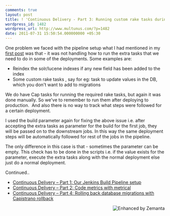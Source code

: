```yaml
---
comments: true
layout: post
title: ! 'Continuous Delivery - Part 3: Running custom rake tasks during deployment'
wordpress_id: 1482
wordpress_url: http://www.multunus.com/?p=1482
date: 2011-07-31 15:50:54.000000000 +05:30
---
```

One problem we faced with the pipeline setup what I had mentioned in my <a href="http://www.multunus.com/2011/07/continuous-delivery-using-jenkins-build-pipeline/">first post</a> was that - it was not handling how to run the extra tasks that we need to do in some of the deployments. Some examples are:
<ul>
	<li>Reindex the solr/lucene indexes if any new field has been added to the index</li>
	<li>Some custom rake tasks , say for eg: task to update values in the DB, which you don't want to add to migrations</li>
</ul>
We do have Cap tasks for running the required rake tasks, but again it was done manually. So we've to remember to run them after deploying to production.  And also there is no way to track what steps were followed for a certain deployment.

I used the build parameter again for fixing the above issue i.e. after accepting the extra tasks as parameter for the build for the first job, they will be passed on to the downstream jobs. In this way the same deployment steps will be automatically followed for rest of the jobs in the pipeline.

The only difference in this case is that - sometimes the parameter can be empty. This check has to be done in the scripts i.e. if the value exists for the parameter, execute the extra tasks along with the normal deployment else just do a normal deployment.

Continued..
<ul>
	<li><a title="Continuous Delivery – Part 1: Our Jenkins Build Pipeline setup" href="http://www.multunus.com/2011/07/continuous-delivery-using-jenkins-build-pipeline/">Continuous Delivery – Part 1: Our Jenkins Build Pipeline setup</a></li>
	<li><a title="Continuous Delivery – Part 2: Code metrics with metrical" href="http://www.multunus.com/2011/07/continuous-delivery-code-metrics-with-metrical/">Continuous Delivery – Part 2: Code metrics with metrical</a></li>
	<li><a title="Continuous Delivery – Part 4: Rolling back database migrations with Capistrano rollback" href="http://www.multunus.com/2011/08/continuous-delivery-part-3-rolling-back-database-migrations-with-capistrano-rollback/">Continuous Delivery – Part 4: Rolling back database migrations with Capistrano rollback</a></li>
</ul>
<div class="zemanta-pixie" style="margin-top: 10px; height: 15px;"><a class="zemanta-pixie-a" title="Enhanced by Zemanta" href="http://www.zemanta.com/"><img class="zemanta-pixie-img" style="border: none; float: right;" src="http://img.zemanta.com/zemified_e.png?x-id=0a6adeff-692b-401b-9726-093189c9c0b1" alt="Enhanced by Zemanta" /></a></div>
